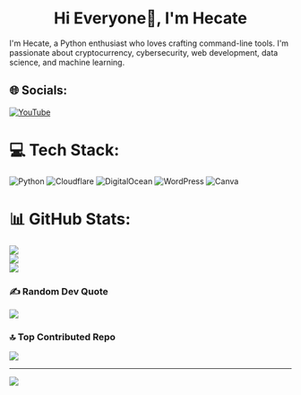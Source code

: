 <h1 align="center">Hi Everyone👋, I'm Hecate</h1>

I'm Hecate, a Python enthusiast who loves crafting command-line tools. I'm passionate about cryptocurrency, cybersecurity, web development, data science, and machine learning.


## 🌐 Socials:
[![YouTube](https://img.shields.io/badge/YouTube-%23FF0000.svg?logo=YouTube&logoColor=white)](https://youtube.com/@imhecate) 

# 💻 Tech Stack:
![Python](https://img.shields.io/badge/python-3670A0?style=for-the-badge&logo=python&logoColor=ffdd54) ![Cloudflare](https://img.shields.io/badge/Cloudflare-F38020?style=for-the-badge&logo=Cloudflare&logoColor=white) ![DigitalOcean](https://img.shields.io/badge/DigitalOcean-%230167ff.svg?style=for-the-badge&logo=digitalOcean&logoColor=white) ![WordPress](https://img.shields.io/badge/WordPress-%23117AC9.svg?style=for-the-badge&logo=WordPress&logoColor=white) ![Canva](https://img.shields.io/badge/Canva-%2300C4CC.svg?style=for-the-badge&logo=Canva&logoColor=white)
# 📊 GitHub Stats:
![](https://github-readme-stats.vercel.app/api?username=Dill1337&theme=dark&hide_border=false&include_all_commits=true&count_private=false)<br/>
![](https://github-readme-streak-stats.herokuapp.com/?user=Dill1337&theme=dark&hide_border=false)<br/>
![](https://github-readme-stats.vercel.app/api/top-langs/?username=Dill1337&theme=dark&hide_border=false&include_all_commits=true&count_private=false&layout=compact)

### ✍️ Random Dev Quote
![](https://quotes-github-readme.vercel.app/api?type=horizontal&theme=radical)

### 🔝 Top Contributed Repo
![](https://github-contributor-stats.vercel.app/api?username=Dill1337&limit=5&theme=dark&combine_all_yearly_contributions=true)

---
[![](https://visitcount.itsvg.in/api?id=Dill1337&icon=0&color=0)](https://visitcount.itsvg.in)

<!-- Proudly created with GPRM ( https://gprm.itsvg.in ) -->
